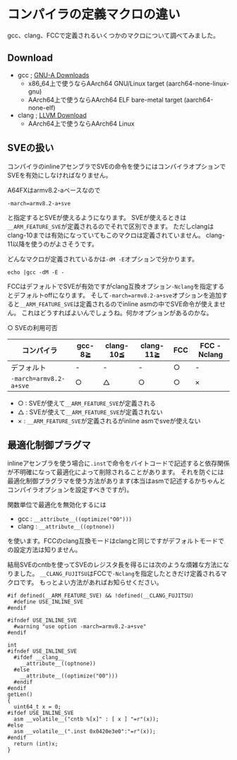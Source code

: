 # コンパイラの定義マクロの違い

gcc、clang、FCCで定義されるいくつかのマクロについて調べてみました。

## Download

- gcc ; [GNU-A Downloads](https://developer.arm.com/tools-and-software/open-source-software/developer-tools/gnu-toolchain/gnu-a/downloads)
  - x86_64上で使うならAArch64 GNU/Linux target (aarch64-none-linux-gnu)
  - AArch64上で使うならAArch64 ELF bare-metal target (aarch64-none-elf)
- clang ; [LLVM Download](https://releases.llvm.org/download.html)
  - AArch64上で使うならAArch64 Linux

## SVEの扱い
コンパイラのinlineアセンブラでSVEの命令を使うにはコンパイラオプションでSVEを有効にしなければなりません。

A64FXはarmv8.2-aベースなので
```
-march=armv8.2-a+sve
```
と指定するとSVEが使えるようになります。
SVEが使えるときは`__ARM_FEATURE_SVE`が定義されるのでそれで区別できます。
ただしclangはclang-10までは有効になっていてもこのマクロは定義されていません。
clang-11以降を使うのがよさそうです。

どんなマクロが定義されているかは`-dM -E`オプションで分かります。

```
echo |gcc -dM -E -
```

FCCはデフォルトでSVEが有効ですがclang互換オプション`-Nclang`を指定するとデフォルトoffになります。
そして`-march=armv8.2-a+sve`オプションを追加すると`__ARM_FEATURE_SVE`は定義されるのでinline asmの中でSVE命令が使えません。
これはどうすればよいんでしょうね。何かオプションがあるのかな。

○ SVEの利用可否

コンパイラ|gcc-8≧|clang-10≦|clang-11≧|FCC|FCC -Nclang
-|-|-|-|-|-
デフォルト|-|-|-|○|-
`-march=armv8.2-a+sve`|○|△|○|○|×

- ○ : SVEが使えて`__ARM_FEATURE_SVE`が定義される
- △ : SVEが使えて`__ARM_FEATURE_SVE`が定義されない
- × : `__ARM_FEATURE_SVE`が定義されるがinline asmでsveが使えない

## 最適化制御プラグマ

inlineアセンブラを使う場合に`.inst`で命令をバイトコードで記述すると依存関係が不明確になって最適化によって削除されることがあります。
それを防ぐには最適化制御プラグラマを使う方法があります(本当はasmで記述するかちゃんとコンパイラオプションを設定すべきですが)。

関数単位で最適化を無効化するには

- gcc : `__attribute__((optimize("O0")))`
- clang : `__attribute__((optnone))`

を使います。FCCのclang互換モードはclangと同じですがデフォルトモードでの設定方法は知りません。

結局SVEのcntbを使ってSVEのレジスタ長を得るには次のような煩雑な方法になりました。
`__CLANG_FUJITSU`はFCCで`-Nclang`を指定したときだけ定義されるマクロです。
もっとよい方法があればお知らせください。

```
#if defined(__ARM_FEATURE_SVE) && !defined(__CLANG_FUJITSU)
  #define USE_INLINE_SVE
#endif

#ifndef USE_INLINE_SVE
  #warning "use option -march=armv8.2-a+sve"
#endif

int
#ifndef USE_INLINE_SVE
  #ifdef __clang__
    __attribute__((optnone))
  #else
    __attribute__((optimize("O0")))
  #endif
#endif
getLen()
{
  uint64_t x = 0;
#ifdef USE_INLINE_SVE
  asm __volatile__("cntb %[x]" : [ x ] "=r"(x));
#else
  asm __volatile__(".inst 0x0420e3e0":"=r"(x));
#endif
  return (int)x;
}
```
